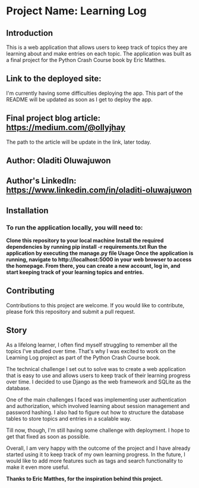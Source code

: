 # Project Name: Learning Log
## Introduction
This is a web application that allows users to keep track of topics they are learning about and make entries on each topic. The application was built as a final project for the Python Crash Course book by Eric Matthes.

## Link to the deployed site:
I'm currently having some difficulties deploying the app. This part of the README will be updated as soon as I get to deploy the app.

## Final project blog article: https://medium.com/@ollyjhay
The path to the article will be update in the link, later today.

## Author: Oladiti Oluwajuwon

## Author's LinkedIn: https://www.linkedin.com/in/oladiti-oluwajuwon

## Installation
### To run the application locally, you will need to:

**Clone this repository to your local machine**
**Install the required dependencies by running pip install -r requirements.txt
Run the application by executing the manage.py file
Usage
Once the application is running, navigate to http://localhost:5000 in your web browser to access the homepage. From there, you can create a new account, log in, and start keeping track of your learning topics and entries.**

## Contributing
Contributions to this project are welcome. If you would like to contribute, please fork this repository and submit a pull request.


## Story
As a lifelong learner, I often find myself struggling to remember all the topics I've studied over time. That's why I was excited to work on the Learning Log project as part of the Python Crash Course book.

The technical challenge I set out to solve was to create a web application that is easy to use and allows users to keep track of their learning progress over time. I decided to use Django as the web framework and SQLite as the database.

One of the main challenges I faced was implementing user authentication and authorization, which involved learning about session management and password hashing. I also had to figure out how to structure the database tables to store topics and entries in a scalable way.

Till now, though, I'm still having some challenge with deployment. I hope to get that fixed as soon as possible.

Overall, I am very happy with the outcome of the project and I have already started using it to keep track of my own learning progress. In the future, I would like to add more features such as tags and search functionality to make it even more useful.

**Thanks to Eric Matthes, for the inspiration behind this project.**
